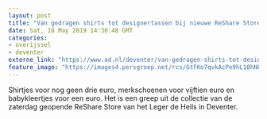 ```yaml
---
layout: post
title: "Van gedragen shirts tot designertassen bij nieuwe ReShare Store Deventer"
date: Sat, 18 May 2019 14:30:48 GMT
categories: 
- overijssel 
- deventer 
externe_link: "https://www.ad.nl/deventer/van-gedragen-shirts-tot-designertassen-bij-nieuwe-reshare-store-deventer~a8bb65ce/"
feature_image: "https://images4.persgroep.net/rcs/GtFKo7qvkAcPe9hL10hNPiDGCNk/diocontent/148670320/_fitwidth/400/?appId=21791a8992982cd8da851550a453bd7f&quality=0.7"
---
```


Shirtjes voor nog geen drie euro, merkschoenen voor vijftien euro en babykleertjes voor een euro. Het is een greep uit de collectie van de zaterdag geopende ReShare Store van het Leger de Heils in Deventer.
